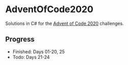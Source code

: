 # AdventOfCode2020
Solutions in C# for the [Advent of Code 2020](https://adventofcode.com/2020) challenges.

## Progress

- Finished: Days 01-20, 25
- Todo: Days 21-24
